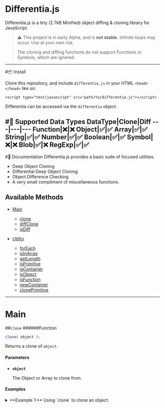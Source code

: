 Differentia.js
===
Differentia.js is a tiny (2.7kB Minified) object diffing & cloning library for JavaScript.
>:warning: This project is in early Alpha, and is **not stable.** Infinite loops may occur. Use at your own risk.

>The cloning and diffing functions do not support Functions or Symbols, which are ignored.

---
#:package: Install

Clone this repository, and include `differentia.js` in your HTML `<head></head>` like so:

    <script type="text/javascript" src="path/to/differentia.js"></script>

Differentia can be accessed via the `differentia` object.

#:page_facing_up: Supported Data Types
DataType|Clone|Diff
---|---|---
Function|:x:|:x:
Object|:white_check_mark:|:white_check_mark:
Array|:white_check_mark:|:white_check_mark:
String|:white_check_mark:|:white_check_mark:
Number|:white_check_mark:|:white_check_mark:
Boolean|:white_check_mark:|:white_check_mark:
Symbol|:x:|:x:
Blob|:white_check_mark:|:x:
RegExp|:white_check_mark:|:white_check_mark:
---
#:closed_book: Documentation
Differentia.js provides a basic suite of focused utilities.

- Deep Object Cloning
- Differential Deep Object Cloning
- Object Difference Checking
- A very small compliment of miscellaneous functions.

## Available Methods
- [Main](#main)
  - [clone](#clone)
  - [diffClone](#diffclone)
  - [isDiff](#isdiff)

- [Utility](#utility)
  - [forEach](#foreach)
  - [isInArray](#isinarray)
  - [getLength](#getlength)
  - [isPrimitive](#isprimitive)
  - [isContainer](#iscontainer)
  - [isObject](#isobject)
  - [isFunction](#isfunction)
  - [newContainer](#newcontainer)
  - [clonePrimitive](#cloneprimitive)

---
# Main

##`clone`
######Function
```JavaScript
clone( object );
```
Returns a clone of `object`.

#### Parameters
- **`object`**

  The Object or Array to clone from.

#### Examples
<details><summary>**Example 1:** Using `clone` to clone an object:</summary>
```JavaScript
var objectToClone = {
 string1: "Hello",
 string2: "World!"
}

var clonedObject = differentia.clone(objectToClone);
```
</details>

---
##`diffClone`
######Function
```JavaScript
diffClone( object1 , object2 , search );
```
Returns a clone of `object2`, containing only the properties which differ from `object1`.

#### Parameters

- **`object1`**

  The Object or Array to compare `object2` to.

- **`object2`**

  The Object or Array to clone from.

- **`search`** *Optional*

  An Object or Array specifying the properties to traverse and diff/clone. All other properties are ignored.

#### Examples
<details><summary>**Example 1:** Using `diffClone` to clone an object's differing properties:</summary>
```JavaScript
// The Object to compare `objectToClone` to:
var objectToCompareTo = {
 string1: "Hello",
 string2: "World!"
}

// The Object to clone from:
var objectToClone = {
 string1: "Hello",
 string2: "Bob",
 string3: "Ross!"
}

 var clonedObject = differentia.diffClone(objectToCompareTo, objectToClone);

 /*
 Variable `clonedObject` is now this Object:
 {
  string2: "Bob",
  string3: "Ross!"
 }
 */
 ```
</details>

<details><summary>**Example 2:** Using `diffClone` with the `search` parameter to clone an object's *specific* differing properties:</summary>
```JavaScript
var objectToCompareTo = {
 string1: "Hello",
 string2: "World!"
}

var objectToClone = {
 string1: "Burn the",
 string2: "Pretty",
 string3: "Little",
 string4: "Trees"
}

// Here, we ignore `string1`.
var searchParameters = {
 string2: "",
 string3: "",
 string4: ""
}

var clonedObject = differentia.diffClone(objectToCompareTo, objectToClone, searchParameters);

/*
Variable `clonedObject` is now this Object:
{
 string2: "Pretty",
 string3: "Little",
 string4: "Trees"
}
*/
```
</details>

---
##`isDiff`
######Function
```JavaScript
isDiff( object1 , object2 , search );
```
Returns `true` if `object2`'s properties differ in any way from `object1`, or `false` if otherwsie.

#### Parameters
- **`object1`**

  The Object or Array to compare `object2` against.

- **`object2`**

  The Object or Array to compare to `object1`.

- **`search`** *Optional*

  An Object or Array specifying the properties to traverse and diff. All other properties are ignored.

#### Examples
<details><summary>**Example 1:** Using `isDiff` to see if an Object's enumerable properties differ from another:</summary>
```JavaScript
//
var object1 = {
  string1: "Pretty",
  array1: [
    "Little Clouds",
    "Little Trees"
  ]
}

var object2 = {
  string2: "Pretty",
  array1: [
    "Little Branches",
    "Little Leaves"
  ]
}
var doTheyDiffer = differentia.isDiff(object1, object2);
/*
`doTheyDiffer` is now `true`.
*/
```
</details>

<details><summary>**Example 2:** Using `isDiff` with the `search` parameter to diff an object's *specific* differing properties:</summary>
```JavaScript
var object1 = {
  string1: "Pretty",
  array1: [
    "Little Clouds",
    "Little Trees"
  ]
}

var object2 = {
  string2: "Pretty",
  array1: [
    "Little Clouds",
    "Autumn Day"
  ]
}

// Here, we ignore index `1` of `array1`.
var searchParameters = {
  string1: "",
  array1: [
    0: ""
  ]
}

var doTheyDiffer = differentia.isDiff(object1, searchParameters);
/*
`doTheyDiffer` is now `false`.
*/
```
</details>


---
# Utility

##`forEach`
######Function
```JavaScript
forEach( object , callback );
```
Executes `callback` for each `index` or `property` of `object`.
If `callback` invokes `return`, `forEach` and all prior recursive invocations of `forEach` will stop. Because of this, `return` is a good way to emulate `break`, as `break` is not available to `callback`.

Any data specified for `return` will be returned to the calling invocation.

#### Parameters
- **`object`**

  The Object or Array to enumerate.

- **`callback`**

  The Callback Function to execute.

  - **`index`** *Callback Argument*

    The current `index` or `property` of the Object being enumerated.

  - **`enumeration`** *Callback Argument*

    The reference to the currently enumerated `index` or `property` of the Object being enumerated.

#### Examples
<details><summary>**Example 1:** Using `forEach` to `console.log` a list of properties and Numbers:</summary>
```JavaScript
// The list of enumerated Numbers:
var numberList = "";
// The list of enumerated Properties:
var propertyList = "";

// The Object to enumerate:
var object1 = {
  "This is the first property, ": 123,
  "this is the second property, ": 456,
  "and this is the third property!": 789
}

// Our `forEach` adds `property` to `propertyList` on each iteration:
differentia.forEach(object1, function (property, enumeration) {
  numberList = numberList + String(enumeration);
  propertyList = propertyList + property;
});

// Now we log the results:
console.log(numberList);
console.log(propertyList);
/*
`console.log`'s: "123456789"
  and
`console.log`'s: This is the first property, this is the second property, and this is the third property!"
*/
```
</details>

<details><summary>**Example 2:** Using `forEach` to `return` a specific property:</summary>
```JavaScript
// The Object to enumerate:
var object1 = {
  "This is the first property, ": 123,
  "this is the second property, ": 456,
  "and this is the third property!": 789
}

// Our `forEach` adds `property` to `propertyList` on each iteration:
var result = differentia.forEach(object1, function (property) {
  if (object1[property] === 456) {
    return property;
  }
});

// Now we log the result:
console.log(result);
/*
`console.log`'s: "this is the second property,"
*/
```
</details>

---
##`isInArray`
######Function
```JavaScript
isInArray( value , array ,  start );
```
Returns `true` if `value` is found in `array`, or `false` if otherwise.

#### Parameters
- **`value`**

  The Value to look for.

- **`array`**

  The Array to search for `value` in.

- **`start`** *Optional*

  The `index` to begin the search at. *(Default: 0)*

#### Examples
<details><summary>**Example 1:** Using `isInArray` to find a specific String value:</summary>
```JavaScript
// The Array to search:
var array1 = {
  "Not Bob Ross",
  "Also not Bob Ross",
  "Bob Ross"
}

var found = differentia.isInArray("Bob Ross", array1);
/*
`found` is now `true`.
*/
```
</details>

---
##`getLength`
######Function
```JavaScript
getLength( object );
```
If `object` is an Object or Array, returns a Number reflecting the number of Properties or Indexes in `object`.
If `object` is a Primitive, returns a Number reflecting the number of characters in `object`.

#### Parameters
- **`object`**

  An Object, Array, or Primitive to count.

#### Examples
<details><summary>**Example 1:** Using `getLength` to count various Data Types:</summary>
```JavaScript
// Returns `5`:
differentia.getLength("Hello");

// Returns `10`:
differentia.getLength(5555555555);

// An Array to count:
var array1 = ["Bob Ross", "Rocks"];
// Returns `2`:
differentia.getLength(array1);

// An Object to count:
var object1 = {
  "No Mistakes": "Just Happy Accidents",
  "Let's Build Some": "Happy Little Trees"
};
// Returns `2`:
differentia.getLength(object1);
```
</details>

---
##`isPrimitive`
######Function
```JavaScript
isPrimitive( object );
```
Returns `true` if `object` is a Primitive, or `false` if otherwise.

#### Parameters
- **`object`**

  The item to examine.

---
##`isContainer`
######Function
```JavaScript
isContainer( object );
```
Returns `true` if `object` is an Object or Array, or `false` if otherwise.

#### Parameters
- **`object`**

  The item to examine.

---
##`isObject`
######Function
```JavaScript
isObject( object );
```
Returns `true` if `object` is an Object, or `false` if otherwise.

#### Parameters
- **`object`**

  The item to examine.

---
##`isFunction`
######Function
```JavaScript
isObject( object );
```
Returns `true` if `object` is a Function, or `false` if otherwise.

#### Parameters
- **`object`**

  The item to examine.

---
##`clonePrimitive`
######Function
```JavaScript
clonePrimitive( object );
```
Returns a clone of `object`.

#### Parameters
- **`object`**

  The Primitive to clone from.

---
##`newContainer`
######Function
```JavaScript
newContainer( object );
```
Returns a new empty Object if `object` is an Object, or a new empty Array if `object` is an Array.

#### Parameters
- **`object`**

  The Object or Array which dictates what Data Type the new Object should be.
